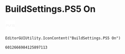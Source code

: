 # BuildSettings.PS5 On
![](/img/BuildSettings.PS5%20On.png)

``` CSharp
EditorGUIUtility.IconContent("BuildSettings.PS5 On")
```
```
6012666984125897113
```
